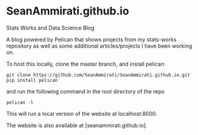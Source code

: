 # SeanAmmirati.github.io
Stats Works and Data Science Blog

A blog powered by Pelican that shows projects from my stats-works repository as well as some additional articles/projects I have been working on. 

To host this locally, clone the master branch, and install pelican:

`git clone https://github.com/SeanAmmirati/SeanAmmirati.github.io.git`
`pip install pelican`

and run the following command in the root directory of the repo 

`pelican -l`

This will run a local version of the website at localhost:8000. 

The website is also available at [seanammirati.github.io]. 
